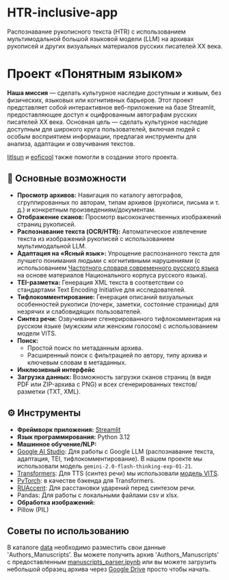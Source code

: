 # HTR-inclusive-app
Распознавание рукописного текста (HTR) с использованием мультимодальной большой языковой модели (LLM) на архивах рукописей и других визуальных материалов русских писателей XX века.

# Проект «Понятным языком»
**Наша миссия** — сделать культурное наследие доступным и живым, без физических, языковых или когнитивных барьеров. Этот проект представляет собой интерактивное веб-приложение на базе Streamlit, предоставляющее доступ к оцифрованным автографам русских писателей XX века. Основная цель — сделать культурное наследие доступным для широкого круга пользователей, включая людей с особым восприятием информации, предлагая инструменты для анализа, адаптации и озвучивания текстов.

[litlsun](https://github.com/litlsun) и [eoficool](https://github.com/eoficool) также помогли в создании этого проекта.


## 🌟 Основные возможности

* **Просмотр архивов:** Навигация по каталогу автографов, сгруппированных по авторам, типам архивов (рукописи, письма и т. д.) и конкретным произведениям/документам.
* **Отображение сканов:** Просмотр высококачественных изображений страниц рукописей.
* **Распознавание текста (OCR/HTR):** Автоматическое извлечение текста из изображений рукописей с использованием мультимодальной LLM.
* **Адаптация на «Ясный язык»:** Упрощение распознанного текста для лучшего понимания людьми с когнитивными нарушениями (с использованием [Частотного словаря современного русского языка](http://dict.ruslang.ru/freq.php?act=show&dic=freq_freq&title=%D7%E0%F1%F2%EE%F2%ED%FB%E9%20%F1%EF%E8%F1%EE%EA%20%EB%E5%EC%EC) на основе материалов Национального корпуса русского языка).
* **TEI-разметка:** Генерация XML текста в соответствии со стандартами Text Encoding Initiative для исследователей.
* **Тифлокомментирование:** Генерация описаний визуальных особенностей рукописи (почерк, заметки, состояние страницы) для незрячих и слабовидящих пользователей.
* **Синтез речи:** Озвучивание сгенерированного тифлокомментария на русском языке (мужским или женским голосом) с использованием модели VITS.
* **Поиск:**
    * Простой поиск по метаданным архива.
    * Расширенный поиск с фильтрацией по автору, типу архива и ключевым словам в метаданных.
* **Инклюзивный интерфейс** 
* **Загрузка данных:** Возможность загрузки сканов страниц (в виде PDF или ZIP-архива с PNG) и всех сгенерированных текстов/разметки (TXT, XML).


## ⚙️ Инструменты

* **Фреймворк приложения:** [Streamlit](https://streamlit.io/)
* **Язык программирования:** Python 3.12
* **Машинное обучение/NLP:**
* [Google AI Studio](https://ai.google.dev/gemini-api/docs): Для работы с Google LLM (распознавание текста, адаптация, TEI, тифлокомментирование). В нашем проекте мы использовали модель `gemini-2.0-flash-thinking-exp-01-21`.
* [Transformers](https://huggingface.co/models): Для TTS (синтез речи) мы использовали [модель VITS](https://huggingface.co/utrobinmv/tts_ru_free_hf_vits_low_multispeaker).
* [PyTorch](https://pytorch.org/): в качестве бэкенда для Transformers.
* [RUAccent](https://github.com/Den4ikAI/ruaccent): Для расстановки ударений перед синтезом речи.
* Pandas: Для работы с локальными файлами csv и xlsx.
* **Обработка изображений:**
* Pillow (PIL)


## Советы по использованию
В каталоге [data](/data) необходимо разместить свои данные 'Authors_Manuscripts'.
Вы можете получить архив 'Authors_Manuscripts' с предоставленным [manuscripts_parser.ipynb](/data/manuscripts_parser.ipynb) или вы можете загрузить небольшой образец архива через [Google Drive](https://drive.google.com/uc?export=download&id=1ZW4TRvfuRm8heBQACvqTkWnz5LTx6Oba) просто чтобы начать.
